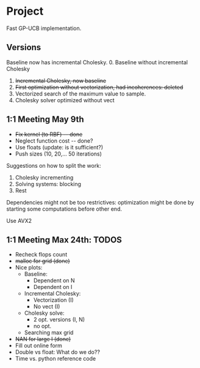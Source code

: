 # Project #
Fast GP-UCB implementation.

## Versions ##
Baseline now has incremental Cholesky.
0. Baseline without incremental Cholesky
1. ~~Incremental Cholesky, now baseline~~
2. ~~First optimization without vectorization, had incoherences: deleted~~
3. Vectorized search of the maximum value to sample.
4. Cholesky solver optimized without vect

## 1:1 Meeting May 9th ##
- ~~Fix kernel (to RBF) -- done~~
- Neglect function cost -- done?
- Use floats (update: is it sufficient?)
- Push sizes (10, 20,... 50 iterations)

Suggestions on how to split the work:
1. Cholesky incrementing
2. Solving systems: blocking
3. Rest

Dependencies might not be too restrictives: optimization might be done by starting some computations before other end.

Use AVX2

## 1:1 Meeting Max 24th: TODOS

- Recheck flops count
- ~~malloc for grid (done)~~
- Nice plots:
    - Baseline:
        - Dependent on N
        - Dependent on I
    - Incremental Cholesky:
        - Vectorization (I)
        - No vect (I)
    - Cholesky solve:
        - 2 opt. versions (I, N)
        - no opt.
    - Searching max grid
- ~~NAN for large I (done)~~
- Fill out online form
- Double vs float: What do we do??
- Time vs. python reference code